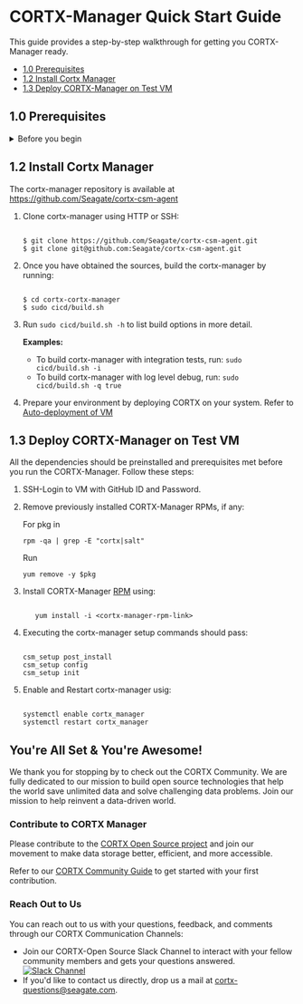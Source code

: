 # CORTX-Manager Quick Start Guide

This guide provides a step-by-step walkthrough for getting you CORTX-Manager ready.

- [1.0 Prerequisites](##10-Prerequisites)
- [1.2 Install Cortx Manager](#12-Install-Cortx-Manager)
- [1.3 Deploy CORTX-Manager on Test VM](#13-Deploy-CORTX-Manager-on-Test-VM)

## 1.0 Prerequisites

<details>
<summary>Before you begin</summary>
<p>

1. Login with super user:
   
   `$ sudo su`

    Or 
    
    `$ sudo -s`

2. Ensure you've installed the following softwares:

   1. Install RabbitMQ
      
      ```shell
      $ wget https://www.rabbitmq.com/releases/rabbitmq-server/v3.6.1/rabbitmq-server-3.6.1-1.noarch.rpm
      $ rpm --import https://www.rabbitmq.com/rabbitmq-release-signing-key.asc
      $ yum install rabbitmq-server-3.6.1-1.noarch.rpm
      $ systemctl enable rabbitmq-server
      $ systemctl start rabbitmq-server
      $ rabbitmqctl add_user admin password
      $ rabbitmqctl set_user_tags admin administrator
      $ rabbitmqctl set_permissions -p / admin ".*" ".*" ".*"
      $ rabbitmqctl add_vhost SSPL
      $ rabbitmq-plugins enable rabbitmq_management

     From your browser, navigate go to: http://<hostname>:15672/ 

     1. Login with your admin password.
     2. Select Virtual host as SSPL.

        ![virtual host](../dev/images/Image 1.jpg)

     3. Navigate to the Admin section.
        
        ![Admin section](..dev/images/Image 2.jpg)

     4. Click on add user and enter the following details:
        
        > **username:** sspluser 

        > **password:** sspl4ever
        
    5. Added user will be listed in users table. Click on added user.
      
       ![Added user](../dev/images/Image 3.jpg)
    
    6. Set all permissions and select virtual host as SSPL
       
       ![User permissions](../dev/images/Image 4.jpg)

  3. Install Elastic Search:
  
     ```shell

     $ yum install -y https://artifacts.elastic.co/downloads/elasticsearch/elasticsearch-7.3.2-x86_64.rpm
     $ vim /etc/elasticsearch/elasticsearch.yml       
     $ systemctl enable elasticsearch
     $ systemctl start elasticsearch
     ```
    
   ![Successful elasticsearch.yml installation](../dev/images/Image 5.jpg)

  4. Install Consul
  
     1. Download consule binary. 
     
        `$ wget https://releases.hashicorp.com/consul/1.8.3/consul_1.8.3_linux_amd64.zip`

     2. Unzip downloaded zip.
     
        `$ unzip consul_1.8.3_linux_amd64.zip`

     3. Install unzip if not already installed.
     
        `$ yum install unzip`

        `$ unzip consul_1.8.3_linux_amd64.zip`

     4. Move binary to /usr/loval/bin folder.
     
        `$ mv consul /usr/local/bin/`

     5. Check if the PATH contains `/usr/local/bin`. If it doesn’t, add it to the path.
        
        ```shell 
        $ echo $PATH
        $ export PATH=$PATH:/usr/local/bin
        ```
     6. Check if consul is installed.
     
        `$ consul`
     7. Run consul in the background.
     
        `$ nohup consul agent --dev &`

  5. Install Python 3
  
     `$ yum –y install python3`
     
  6. Install GitHub.
     
     Refer to the [Contributing to CORTX Manager](ContributingToCortxManager.md) document to install GitHub and clone cortx-manager and its dependent repos.

  7. Install pyutils that is custom-built for CORTX project:
  
     1. Go to your home directory
     2. Git clone `cortx-py-utils` and follow the steps below:
     
        ```shell

        $ cd /home/727891/githubssh/
        $ git clone --recursive git@github.com:Seagate/cortx-py-utils.git
        $ cd /opt/seagate/
        $ mkdir cortx
        $ cd cortx
        $ ln -s /<path-to-cortx-py-utils>/cortx-py-utils/src/utils
        ```
  8. Install provisioner
  
     1. Go to your home directory.
     2. Git clone the provisioner repository, and follow the steps below:
    
        ```shell
        $ git clone git@github.com:Seagate/cortx-prvsnr.git
        $ mkdir /opt/seagate/cortx/provisioner
        $ ln -s /<path-to-cortx-prvsnr>/cortx-prvsnr/* /opt/seagate/cortx/provisioner/
       ```
       
</p>
</details>

## 1.2 Install Cortx Manager

 The cortx-manager repository is available at https://github.com/Seagate/cortx-csm-agent
 
 1. Clone cortx-manager using HTTP or SSH:
 
    ```shell
    
    $ git clone https://github.com/Seagate/cortx-csm-agent.git
    $ git clone git@github.com:Seagate/cortx-csm-agent.git
    ```
 2. Once you have obtained the sources, build the cortx-manager by running: 
 
    ```shell
    
    $ cd cortx-cortx-manager
    $ sudo cicd/build.sh
    ```
 3. Run `sudo cicd/build.sh -h` to list build options in more detail. 
 
    **Examples:**
     
     - To build cortx-manager with integration tests, run: `sudo cicd/build.sh -i`
     - To build cortx-manager with log level debug, run: `sudo cicd/build.sh -q true`
     
 4. Prepare your environment by deploying CORTX on your system. Refer to [Auto-deployment of VM](https://github.com/Seagate/cortx-prvsnr/wiki/Deployment-on-VM_Auto-Deploy)

## 1.3 Deploy CORTX-Manager on Test VM

All the dependencies should be preinstalled and prerequisites met before you run the CORTX-Manager. Follow these steps:

   1. SSH-Login to VM with GitHub ID and Password.
   2. Remove previously installed CORTX-Manager RPMs, if any:

        For pkg in 
        
        `rpm -qa | grep -E "cortx|salt"` 
        
        Run 
        
        `yum remove -y $pkg`

   3. Install CORTX-Manager [RPM](http://cortx-storage.colo.seagate.com/releases/cortx/components/dev/multibranch/cortx-manager/) using:
  
      ```shell
     
         yum install -i <cortx-manager-rpm-link>
      ```
     
   4. Executing the cortx-manager setup commands should pass: 
  
      ```shell
     
      csm_setup post_install
      csm_setup config
      csm_setup init
      ```
  5. Enable and Restart cortx-manager usig: 
     
     ```shell

     systemctl enable cortx_manager
     systemctl restart cortx_manager
     ```

## You're All Set & You're Awesome!

We thank you for stopping by to check out the CORTX Community. We are fully dedicated to our mission to build open source technologies that help the world save unlimited data and solve challenging data problems. Join our mission to help reinvent a data-driven world. 

### Contribute to CORTX Manager

Please contribute to the [CORTX Open Source project](https://github.com/Seagate/cortx/blob/main/doc/SuggestedContributions.md) and join our movement to make data storage better, efficient, and more accessible.

Refer to our [CORTX Community Guide](https://github.com/Seagate/cortx/blob/main/doc/CORTXContributionGuide.md) to get started with your first contribution.

### Reach Out to Us

You can reach out to us with your questions, feedback, and comments through our CORTX Communication Channels:

- Join our CORTX-Open Source Slack Channel to interact with your fellow community members and gets your questions answered. [![Slack Channel](https://img.shields.io/badge/chat-on%20Slack-blue)](https://join.slack.com/t/cortxcommunity/shared_invite/zt-femhm3zm-yiCs5V9NBxh89a_709FFXQ?)
- If you'd like to contact us directly, drop us a mail at cortx-questions@seagate.com.
